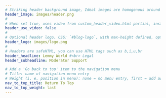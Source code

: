 ```yaml
---
# Striking header background image, Ideal images are homogenous around the centre and contrasting to the text. Non-ideal images can use `title_guard`
header_image: images/header.png
#
# When set true, uses video from custom_header_video.html partial, instead of header_image
header_use_video: false
#
# Optional header logo. CSS: `#blog-logo`, with max-height defined, optimize to prevent scaling
header_logo: images/logo.png
#
# Headers are safeHTML, you can use HTML tags such as b,i,u,br
header_headline: Lemmy World #<br> Legal
header_subheadline: Moderator Support

# Add a 'Go back to top' item to the navigation menu
# Title: name of navigation menu entry
# Weight (i. e. position in menu): none = no menu entry, first = add as first entry, last = ad as last entry
nav_to_top_title: Return To Top
nav_to_top_weight: last
---
```

